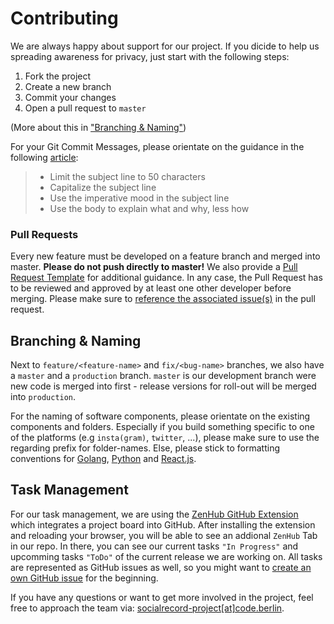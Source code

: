# Contributing

We are always happy about support for our project. If you dicide to help us spreading awareness for privacy, just start with the following steps:
1) Fork the project
2) Create a new branch
3) Commit your changes
4) Open a pull request to `master`

(More about this in ["Branching & Naming"](#branching--naming))

For your Git Commit Messages, please orientate on the guidance in the following [article](https://chris.beams.io/posts/git-commit/):

> - Limit the subject line to 50 characters
> - Capitalize the subject line
> - Use the imperative mood in the subject line
> - Use the body to explain what and why, less how

### Pull Requests

Every new feature must be developed on a feature branch and merged into master. **Please do not push directly to master!** We also provide a [Pull Request Template](https://github.com/alexmorten/smag-mvp/blob/master/.github/pull_request_template.md) for additional guidance. In any case, the Pull Request has to be reviewed and approved by at least one other developer before merging. Please make sure to [reference the associated issue(s)](https://help.github.com/en/github/managing-your-work-on-github/closing-issues-using-keywords) in the pull request.

## Branching & Naming

Next to `feature/<feature-name>` and `fix/<bug-name>` branches, we also have a `master` and a `production` branch. `master` is our development branch were new code is merged into first - release versions for roll-out will be merged into `production`.

For the naming of software components, please orientate on the existing components and folders. Especially if you build something specific to one of the platforms (e.g `insta(gram)`, `twitter`, ...), please make sure to use the regarding prefix for folder-names. Else, please stick to formatting conventions for [Golang](https://golang.org/doc/effective_go.html), [Python](https://www.python.org/dev/peps/pep-0008/) and [React.js](https://hackernoon.com/structuring-projects-and-naming-components-in-react-1261b6e18d76).

## Task Management

For our task management, we are using the [ZenHub GitHub Extension](https://www.zenhub.com/extension) which integrates a project board into GitHub. After installing the extension and reloading your browser, you will be able to see an addional `ZenHub` Tab in our repo. In there, you can see our current tasks `"In Progress"` and upcomming tasks `"ToDo"` of the current release we are working on. All tasks are represented as GitHub issues as well, so you might want to [create an own GitHub issue](https://github.com/alexmorten/smag-mvp/issues/new/choose) for the beginning.

If you have any questions or want to get more involved in the project, feel free to approach the team via: [socialrecord-project[at]code.berlin](socialrecord-project@code.berlin).

